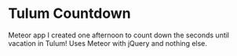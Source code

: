 Tulum Countdown
===============

Meteor app I created one afternoon to count down the seconds until vacation in Tulum!
Uses Meteor with jQuery and nothing else.
